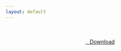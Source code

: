 ```yaml
---
layout: default
---
```


<br />

<br />

<center>
<a href="https://drive.google.com/uc?authuser=0&id=1vAUP7BQdTdFZJc50Dylckr4Bwl29-T9-&export=download" class="hbt"><i class="fa fa-chevron-down" aria-hidden="true"></i>&nbsp; &nbsp;Download</a>
</center><br />

<br />
